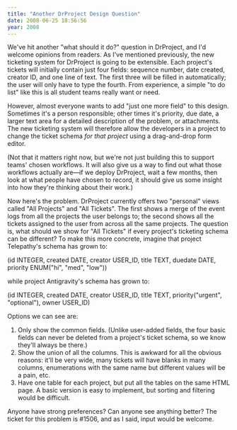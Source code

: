 ```yaml
---
title: "Another DrProject Design Question"
date: 2008-06-25 18:56:56
year: 2008
---
```

We've hit another "what should it do?" question in DrProject, and I'd welcome opinions from readers.  As I've mentioned previously, the new ticketing system for DrProject is going to be extensible.  Each project's tickets will initially contain just four fields: sequence number, date created, creator ID, and one line of text.  The first three will be filled in automatically; the user will only have to type the fourth.  From experience, a simple "to do list" like this is all student teams really want or need.

However, almost everyone wants to add "just one more field" to this design. Sometimes it's a person responsible; other times it's priority, due date, a larger text area for a detailed description of the problem, or attachments. The new ticketing system will therefore allow the developers in a project to change the ticket schema <em>for that project</em> using a drag-and-drop form editor.

(Not that it matters right now, but we're not just building this to support teams' chosen workflows. It will also give us a way to find out what those workflows actually are—if we deploy DrProject, wait a few months, then look at what people have chosen to record, it should give us some insight into how they're thinking about their work.)

Now here's the problem. DrProject currently offers two "personal" views called "All Projects" and "All Tickets". The first shows a merge of the event logs from all the projects the user belongs to; the second shows all the tickets assigned to the user from across all the same projects. The question is, what should we show for "All Tickets" if every project's ticketing schema can be different? To make this more concrete, imagine that project Telepathy's schema has grown to:

(id INTEGER, created DATE, creator USER_ID, title TEXT, duedate DATE, priority ENUM("hi", "med", "low"))

while project Antigravity's schema has grown to:

(id INTEGER, created DATE, creator USER_ID, title TEXT, priority("urgent", "optional"), owner USER_ID)

Options we can see are:
<ol>
  <li>Only show the common fields. (Unlike user-added fields, the four basic fields can never be deleted from a project's ticket schema, so we know they'll always be there.)</li>
  <li>Show the union of all the columns. This is awkward for all the obvious reasons: it'll be very wide, many tickets will have blanks in many columns, enumerations with the same name but different values will be a pain, etc.</li>
  <li>Have one table for each project, but put all the tables on the same HTML page. A basic version is easy to implement, but sorting and filtering would be difficult.</li>
</ol>
Anyone have strong preferences? Can anyone see anything better? The ticket for this problem is #1506,  and as I said, input would be welcome.
